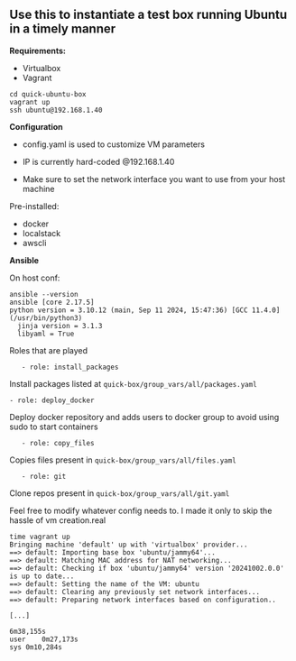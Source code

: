 ## Use this to instantiate a test box running Ubuntu in a timely manner

**Requirements:** 

* Virtualbox
* Vagrant

````
cd quick-ubuntu-box
vagrant up
ssh ubuntu@192.168.1.40
````

**Configuration**

- config.yaml is used to customize VM parameters

- IP is currently hard-coded @192.168.1.40

- Make sure to set the network interface you want to use from your host machine 

Pre-installed:

- docker
- localstack
- awscli

**Ansible**

On host conf:

````
ansible --version
ansible [core 2.17.5]
python version = 3.10.12 (main, Sep 11 2024, 15:47:36) [GCC 11.4.0] (/usr/bin/python3)
  jinja version = 3.1.3
  libyaml = True
````
Roles that are played

````
   - role: install_packages
````
Install packages listed at `quick-box/group_vars/all/packages.yaml`

````
- role: deploy_docker
````
Deploy docker repository and adds users to docker group to avoid using sudo to start containers

````
   - role: copy_files
````
Copies files present in `quick-box/group_vars/all/files.yaml`
````
   - role: git
````
Clone repos present in `quick-box/group_vars/all/git.yaml`

Feel free to modify whatever config needs to. I made it only to skip the hassle of vm creation.real	

````
time vagrant up
Bringing machine 'default' up with 'virtualbox' provider...
==> default: Importing base box 'ubuntu/jammy64'...
==> default: Matching MAC address for NAT networking...
==> default: Checking if box 'ubuntu/jammy64' version '20241002.0.0' is up to date...
==> default: Setting the name of the VM: ubuntu
==> default: Clearing any previously set network interfaces...
==> default: Preparing network interfaces based on configuration..

[...]

6m38,155s
user	0m27,173s
sys	0m10,284s
````


